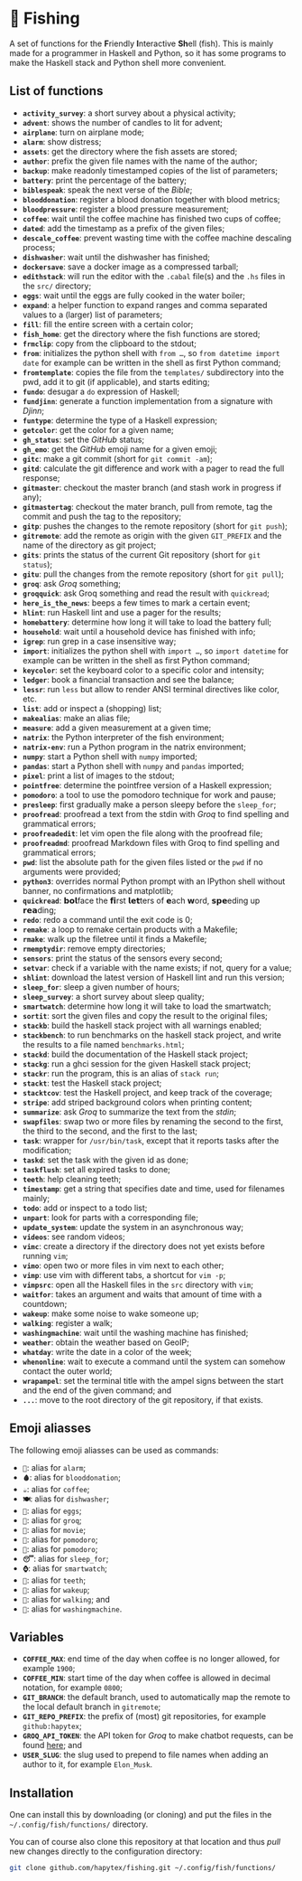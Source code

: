 # 🎣 Fishing

A set of functions for the **F**riendly **I**nteractive **Sh**ell (fish). This is mainly made for a programmer in Haskell and Python, so it has some programs to make the Haskell stack and Python shell more convenient.

## List of functions

 - **`activity_survey`**: a short survey about a physical activity;
 - **`advent`**: shows the number of candles to lit for advent;
 - **`airplane`**: turn on airplane mode;
 - **`alarm`**: show distress;
 - **`assets`**: get the directory where the fish assets are stored;
 - **`author`**: prefix the given file names with the name of the author;
 - **`backup`**: make readonly timestamped copies of the list of parameters;
 - **`battery`**: print the percentage of the battery;
 - **`biblespeak`**: speak the next verse of the *Bible*;
 - **`blooddonation`**: register a blood donation together with blood metrics;
 - **`bloodpressure`**: register a blood pressure measurement;
 - **`coffee`**: wait until the coffee machine has finished two cups of coffee;
 - **`dated`**: add the timestamp as a prefix of the given files;
 - **`descale_coffee`**: prevent wasting time with the coffee machine descaling process;
 - **`dishwasher`**: wait until the dishwasher has finished;
 - **`dockersave`**: save a docker image as a compressed tarball;
 - **`edithstack`**: will run the editor with the `.cabal` file(s) and the `.hs` files in the `src/` directory;
 - **`eggs`**: wait until the eggs are fully cooked in the water boiler;
 - **`expand`**: a helper function to expand ranges and comma separated values to a (larger) list of parameters;
 - **`fill`**: fill the entire screen with a certain color;
 - **`fish_home`**: get the directory where the fish functions are stored;
 - **`frmclip`**: copy from the clipboard to the stdout;
 - **`from`**: initializes the python shell with `from …`, so `from datetime import date` for example can be written in the shell as first Python command;
 - **`fromtemplate`**: copies the file from the `templates/` subdirectory into the pwd, add it to git (if applicable), and starts editing;
 - **`fundo`**: desugar a `do` expression of Haskell;
 - **`fundjinn`**: generate a function implementation from a signature with *Djinn*;
 - **`funtype`**: determine the type of a Haskell expression;
 - **`getcolor`**: get the color for a given name;
 - **`gh_status`**: set the *GitHub* status;
 - **`gh_emo`**: get the *GitHub* emoji name for a given emoji;
 - **`gitc`**: make a git commit (short for `git commit -am`);
 - **`gitd`**: calculate the git difference and work with a pager to read the full response;
 - **`gitmaster`**: checkout the master branch (and stash work in progress if any);
 - **`gitmastertag`**: checkout the mater branch, pull from remote, tag the commit and push the tag to the repository;
 - **`gitp`**: pushes the changes to the remote repository (short for `git push`);
 - **`gitremote`**: add the remote as origin with the given `GIT_PREFIX` and the name of the directory as git project;
 - **`gits`**: prints the status of the current Git repository (short for `git status`);
 - **`gitu`**: pull the changes from the remote repository (short for `git pull`);
 - **`groq`**: ask *Groq* something;
 - **`groqquick`**: ask Groq something and read the result with `quickread`;
 - **`here_is_the_news`**: beeps a few times to mark a certain event;
 - **`hlint`**: run Haskell lint and use a pager for the results;
 - **`homebattery`**: determine how long it will take to load the battery full;
 - **`household`**: wait until a household device has finished with info;
 - **`igrep`**: run grep in a case insensitive way;
 - **`import`**: initializes the python shell with `import …`, so `import datetime` for example can be written in the shell as first Python command;
 - **`keycolor`**: set the keyboard color to a specific color and intensity;
 - **`ledger`**: book a financial transaction and see the balance;
 - **`lessr`**: run `less` but allow to render ANSI terminal directives like color, etc.
 - **`list`**: add or inspect a (shopping) list;
 - **`makealias`**: make an alias file;
 - **`measure`**: add a given measurement at a given time;
 - **`natrix`**: the Python interpreter of the fish environment;
 - **`natrix-env`**: run a Python program in the natrix environment;
 - **`numpy`**: start a Python shell with `numpy` imported;
 - **`pandas`**: start a Python shell with `numpy` and `pandas` imported;
 - **`pixel`**: print a list of images to the stdout;
 - **`pointfree`**: determine the pointfree version of a Haskell expression;
 - **`pomodoro`**: a tool to use the pomodoro technique for work and pause;
 - **`presleep`**: first gradually make a person sleepy before the `sleep_for`;
 - **`proofread`**: proofread a text from the stdin with *Groq* to find spelling and grammatical errors;
 - **`proofreadedit`**: let vim open the file along with the proofread file;
 - **`proofreadmd`**: proofread Markdown files with Groq to find spelling and grammatical errors;
 - **`pwd`**: list the absolute path for the given files listed or the `pwd` if no arguments were provided;
 - **`python3`**: overrides normal Python prompt with an IPython shell without banner, no confirmations and matplotlib;
 - **`quickread`**: 𝗯𝗼𝗹face the 𝗳𝗶rst 𝗹𝗲𝘁ters of 𝗲ach 𝘄ord, 𝘀𝗽𝗲eding up 𝗿𝗲𝗮ding;
 - **`redo`**: redo a command until the exit code is 0;
 - **`remake`**: a loop to remake certain products with a Makefile;
 - **`rmake`**: walk up the filetree until it finds a Makefile;
 - **`rmemptydir`**: remove empty directories;
 - **`sensors`**: print the status of the sensors every second;
 - **`setvar`**: check if a variable with the name exists; if not, query for a value;
 - **`shlint`**: download the latest version of Haskell lint and run this version;
 - **`sleep_for`**: sleep a given number of hours;
 - **`sleep_survey`**: a short survey about sleep quality;
 - **`smartwatch`**: determine how long it will take to load the smartwatch;
 - **`sortit`**: sort the given files and copy the result to the original files;
 - **`stackb`**: build the haskell stack project with all warnings enabled;
 - **`stackbench`**: to run benchmarks on the haskell stack project, and write the results to a file named `benchmarks.html`;
 - **`stackd`**: build the documentation of the Haskell stack project;
 - **`stackg`**: run a ghci session for the given Haskell stack project;
 - **`stackr`**: run the program, this is an alias of `stack run`;
 - **`stackt`**: test the Haskell stack project;
 - **`stacktcov`**: test the Haskell project, and keep track of the coverage;
 - **`stripe`**: add striped background colors when printing content;
 - **`summarize`**: ask *Groq* to summarize the text from the *stdin*;
 - **`swapfiles`**: swap two or more files by renaming the second to the first, the third to the second, and the first to the last;
 - **`task`**: wrapper for `/usr/bin/task`, except that it reports tasks after the modification;
 - **`taskd`**: set the task with the given id as done;
 - **`taskflush`**: set all expired tasks to done;
 - **`teeth`**: help cleaning teeth;
 - **`timestamp`**: get a string that specifies date and time, used for filenames mainly;
 - **`todo`**: add or inspect to a todo list;
 - **`unpart`**: look for parts with a corresponding file;
 - **`update_system`**: update the system in an asynchronous way;
 - **`videos`**: see random videos;
 - **`vimc`**: create a directory if the directory does not yet exists before running `vim`;
 - **`vimo`**: open two or more files in vim next to each other;
 - **`vimp`**: use vim with different tabs, a shortcut for `vim -p`;
 - **`vimpsrc`**: open all the Haskell files in the `src` directory with `vim`;
 - **`waitfor`**: takes an argument and waits that amount of time with a countdown;
 - **`wakeup`**: make some noise to wake someone up;
 - **`walking`**: register a walk;
 - **`washingmachine`**: wait until the washing machine has finished;
 - **`weather`**: obtain the weather based on GeoIP;
 - **`whatday`**: write the date in a color of the week;
 - **`whenonline`**: wait to execute a command until the system can somehow contact the outer world;
 - **`wrapampel`**: set the terminal title with the ampel signs between the start and the end of the given command; and
 - **`...`**: move to the root directory of the git repository, if that exists.

## Emoji aliasses

The following emoji aliasses can be used as commands:

 - **`🚨`**: alias for `alarm`;
 - **`🩸`**: alias for `blooddonation`;
 - **`☕`**: alias for `coffee`;
 - **`🍽️`**: alias for `dishwasher`;
 - **`🥚`**: alias for `eggs`;
 - **`🤖`**: alias for `groq`;
 - **`🎥`**: alias for `movie`;
 - **`🍅`**: alias for `pomodoro`;
 - **`💼`**: alias for `pomodoro`;
 - **`😴`**: alias for `sleep_for`;
 - **`⌚`**: alias for `smartwatch`;
 - **`🦷`**: alias for `teeth`;
 - **`🌄`**: alias for `wakeup`;
 - **`🚶`**: alias for `walking`; and
 - **`👕`**: alias for `washingmachine`.

## Variables

 - **`COFFEE_MAX`**: end time of the day when coffee is no longer allowed, for example `1900`;
 - **`COFFEE_MIN`**: start time of the day when coffee is allowed in decimal notation, for example `0800`;
 - **`GIT_BRANCH`**: the default branch, used to automatically map the remote to the local default branch in `gitremote`;
 - **`GIT_REPO_PREFIX`**: the prefix of (most) git repositories, for example `github:hapytex`;
 - **`GROQ_API_TOKEN`**: the API token for *Groq* to make chatbot requests, can be found [here](https://console.groq.com/keys); and
 - **`USER_SLUG`**: the slug used to prepend to file names when adding an author to it, for example `Elon_Musk`.

## Installation

One can install this by downloading (or cloning) and put the files in the `~/.config/fish/functions/`
directory.

You can of course also clone this repository at that location and thus *pull* new changes directly to the configuration directory:

```bash
git clone github.com/hapytex/fishing.git ~/.config/fish/functions/
```
